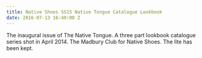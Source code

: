 ```yaml
---
title: Native Shoes SS15 Native Tongue Catalogue Lookbook
date: 2016-07-13 16:49:00 Z
---
```


The inaugural issue of The Native Tongue. A three part lookbook catalogue series shot in April 2014. The Madbury Club for Native Shoes. The lite has been kept.
